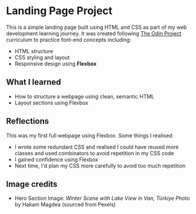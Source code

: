 # Landing Page Project
This is a simple landing page built using HTML and CSS as part of my web development learning journey. It was created following [The Odin Project](https://www.theodinproject.com) curriculum to practice font-end concepts including:
- HTML structure
- CSS styling and layout
- Responsive design using **Flexbox**

## What I learned
- How to structure a webpage using clean, semantic HTML
- Layout sections using Flexbox

## Reflections
This was my first full webpage using Flexbox. Some things I realised:
- I wrote some redundant CSS and realised I could have reused more classes and used combinators to avoid repetition in my CSS code
- I gained confidence using Flexbox
- Next time, I'd plan my CSS more carefully to avoid too much repetition

## Image credits
- Hero Section Image: _Winter Scene with Lake View in Van, Türkiye_
Photo by Hakam Magdea (sourced from Pexels)
